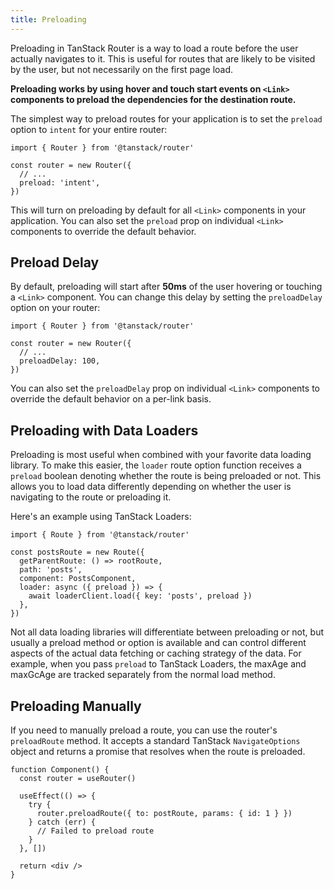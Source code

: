 ```yaml
---
title: Preloading
---
```


Preloading in TanStack Router is a way to load a route before the user actually navigates to it. This is useful for routes that are likely to be visited by the user, but not necessarily on the first page load.

**Preloading works by using hover and touch start events on `<Link>` components to preload the dependencies for the destination route.**

The simplest way to preload routes for your application is to set the `preload` option to `intent` for your entire router:

```tsx
import { Router } from '@tanstack/router'

const router = new Router({
  // ...
  preload: 'intent',
})
```

This will turn on preloading by default for all `<Link>` components in your application. You can also set the `preload` prop on individual `<Link>` components to override the default behavior.

## Preload Delay

By default, preloading will start after **50ms** of the user hovering or touching a `<Link>` component. You can change this delay by setting the `preloadDelay` option on your router:

```tsx
import { Router } from '@tanstack/router'

const router = new Router({
  // ...
  preloadDelay: 100,
})
```

You can also set the `preloadDelay` prop on individual `<Link>` components to override the default behavior on a per-link basis.

## Preloading with Data Loaders

Preloading is most useful when combined with your favorite data loading library. To make this easier, the `loader` route option function receives a `preload` boolean denoting whether the route is being preloaded or not. This allows you to load data differently depending on whether the user is navigating to the route or preloading it.

Here's an example using TanStack Loaders:

```tsx
import { Route } from '@tanstack/router'

const postsRoute = new Route({
  getParentRoute: () => rootRoute,
  path: 'posts',
  component: PostsComponent,
  loader: async ({ preload }) => {
    await loaderClient.load({ key: 'posts', preload })
  },
})
```

Not all data loading libraries will differentiate between preloading or not, but usually a preload method or option is available and can control different aspects of the actual data fetching or caching strategy of the data. For example, when you pass `preload` to TanStack Loaders, the maxAge and maxGcAge are tracked separately from the normal load method.

## Preloading Manually

If you need to manually preload a route, you can use the router's `preloadRoute` method. It accepts a standard TanStack `NavigateOptions` object and returns a promise that resolves when the route is preloaded.

```tsx
function Component() {
  const router = useRouter()

  useEffect(() => {
    try {
      router.preloadRoute({ to: postRoute, params: { id: 1 } })
    } catch (err) {
      // Failed to preload route
    }
  }, [])

  return <div />
}
```
